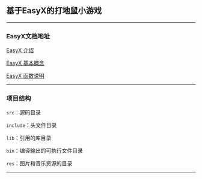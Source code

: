 ## 基于EasyX的打地鼠小游戏

---

### EasyX文档地址

[EasyX 介绍](https://docs.easyx.cn/zh-cn/intro)

[EasyX 基本概念](https://docs.easyx.cn/zh-cn/concepts)

[EasyX 函数说明](https://docs.easyx.cn/zh-cn/reference)

---

### 项目结构

`src`：源码目录

`include`：头文件目录

`lib`：引用的库目录

`bin`：编译输出的可执行文件目录

`res`：图片和音乐资源的目录

---
